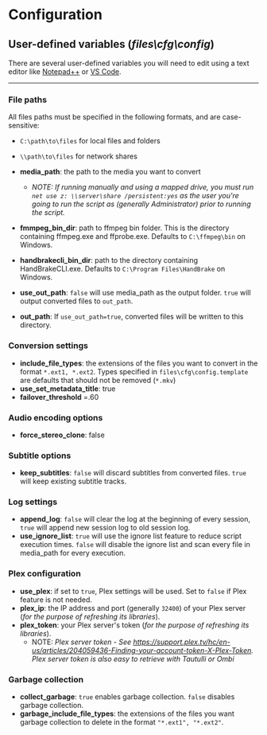 # Configuration

## **User-defined variables (*files\cfg\config*)**
There are several user-defined variables you will need to edit using a text editor like [Notepad++](https://notepad-plus-plus.org/download/) or [VS Code](https://code.visualstudio.com/download).

---

### File paths
All files paths must be specified in the following formats, and are case-sensitive:
- `C:\path\to\files` for local files and folders
- `\\path\to\files` for network shares


- **media_path**: the path to the media you want to convert
    - *NOTE: If running manually and using a mapped drive, you must run `net use z: \\server\share /persistent:yes` as the user you're going to run the script as (generally Administrator) prior to running the script.*
- **fmmpeg_bin_dir**: path to ffmpeg bin folder. This is the directory containing ffmpeg.exe and ffprobe.exe. Defaults to `C:\ffmpeg\bin` on Windows.
- **handbrakecli_bin_dir**: path to the directory containing HandBrakeCLI.exe. Defaults to `C:\Program Files\HandBrake` on Windows.
- **use_out_path**: `false` will use media_path as the output folder. `true` will output converted files to `out_path`.
- **out_path**: If `use_out_path=true`, converted files will be written to this directory.

### Conversion settings
- **include_file_types**: the extensions of the files you want to convert in the format `*.ext1, *.ext2`. Types specified in `files\cfg\config.template` are defaults that should not be removed (`*.mkv`)
- **use_set_metadata_title**: true
- **failover_threshold** =.60

### Audio encoding options
- **force_stereo_clone**: false

### Subtitle options
- **keep_subtitles**: `false` will discard subtitles from converted files. `true` will keep existing subtitle tracks.

### Log settings
- **append_log**: `false` will clear the log at the beginning of every session, `true` will append new session log to old session log.
- **use_ignore_list**: `true` will use the ignore list feature to reduce script execution times. `false` will disable the ignore list and scan every file in media_path for every execution.

### Plex configuration
- **use_plex**: if set to `true`, Plex settings will be used. Set to `false` if Plex feature is not needed.
- **plex_ip**: the IP address and port (generally `32400`) of your Plex server (*for the purpose of refreshing its libraries*).
- **plex_token**: your Plex server's token (*for the purpose of refreshing its libraries*).
    - NOTE: *Plex server token - See https://support.plex.tv/hc/en-us/articles/204059436-Finding-your-account-token-X-Plex-Token. Plex server token is also easy to retrieve with Tautulli or Ombi*

### Garbage collection
- **collect_garbage**: `true` enables garbage collection. `false` disables garbage collection.
- **garbage_include_file_types**: the extensions of the files you want garbage collection to delete in the format `"*.ext1", "*.ext2"`.
